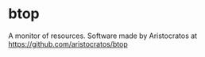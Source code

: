 # btop

A monitor of resources. Software made by Aristocratos at https://github.com/aristocratos/btop
